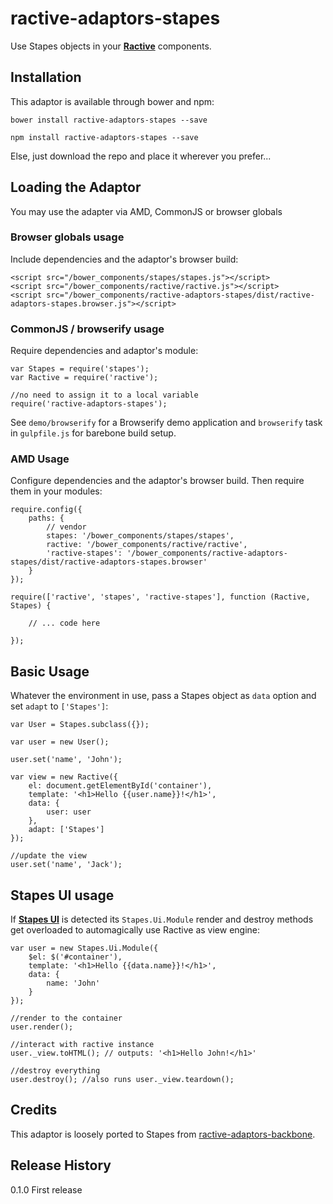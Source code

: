 # ractive-adaptors-stapes

Use Stapes objects in your **[Ractive](http://www.ractivejs.org/)** components.  

## Installation

This adaptor is available through bower and npm:
  
```
bower install ractive-adaptors-stapes --save
```

```
npm install ractive-adaptors-stapes --save
```

Else, just download the repo and place it wherever you prefer...

## Loading the Adaptor

You may use the adapter via AMD, CommonJS or browser globals

### Browser globals usage

Include dependencies and the adaptor's browser build:

```
<script src="/bower_components/stapes/stapes.js"></script>
<script src="/bower_components/ractive/ractive.js"></script>
<script src="/bower_components/ractive-adaptors-stapes/dist/ractive-adaptors-stapes.browser.js"></script>
```

### CommonJS / browserify usage

Require dependencies and adaptor's module:

```
var Stapes = require('stapes');
var Ractive = require('ractive');

//no need to assign it to a local variable
require('ractive-adaptors-stapes');
```

See `demo/browserify` for a Browserify demo application and `browserify` task in `gulpfile.js` for barebone build setup.

### AMD Usage

Configure dependencies and the adaptor's browser build. Then require them in your modules:

```
require.config({
    paths: {
        // vendor
        stapes: '/bower_components/stapes/stapes',
        ractive: '/bower_components/ractive/ractive',
        'ractive-stapes': '/bower_components/ractive-adaptors-stapes/dist/ractive-adaptors-stapes.browser'
    }
});

require(['ractive', 'stapes', 'ractive-stapes'], function (Ractive, Stapes) {

    // ... code here

});
```


## Basic Usage

Whatever the environment in use, pass a Stapes object as `data` option and set  `adapt` to `['Stapes']`:

```
var User = Stapes.subclass({});

var user = new User();

user.set('name', 'John');

var view = new Ractive({
    el: document.getElementById('container'),
    template: '<h1>Hello {{user.name}}!</h1>',
    data: {
        user: user
    },
    adapt: ['Stapes']
});

//update the view
user.set('name', 'Jack');
```
 
## Stapes UI usage
 
If **[Stapes UI](https://github.com/dwightjack/stapes-ui)** is detected its `Stapes.Ui.Module` render and destroy methods 
get overloaded to automagically use Ractive as view engine:

```
var user = new Stapes.Ui.Module({
    $el: $('#container'),
    template: '<h1>Hello {{data.name}}!</h1>',
    data: {
        name: 'John'
    }
});

//render to the container
user.render();

//interact with ractive instance
user._view.toHTML(); // outputs: '<h1>Hello John!</h1>'

//destroy everything
user.destroy(); //also runs user._view.teardown();
```

## Credits

This adaptor is loosely ported to Stapes from [ractive-adaptors-backbone](https://github.com/ractivejs/ractive-adaptors-backbone).

## Release History

0.1.0 First release